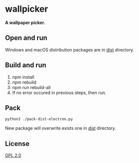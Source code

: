 # wallpicker

**A wallpaper picker.**

## Open and run
Windows and macOS distribution packages are in [dist](dist) directory.

## Build and run
1. npm install
2. npm rebuild
3. npm run rebuild-all
4. If no error occured in previous steps, then run.

## Pack
```
python3 ./pack-dist-electron.py
```
New package will overwrite exists one in [dist](dist) directory.

## License

[GPL 2.0](LICENSE)

